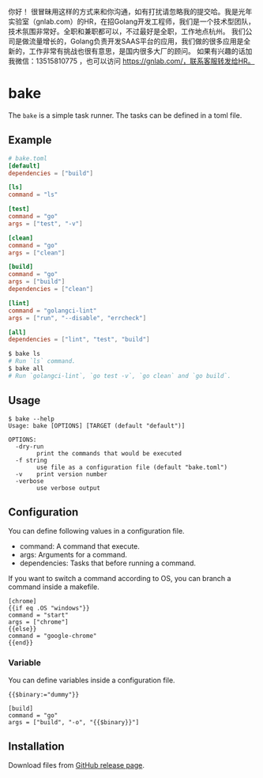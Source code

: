 你好！
很冒昧用这样的方式来和你沟通，如有打扰请忽略我的提交哈。我是光年实验室（gnlab.com）的HR，在招Golang开发工程师，我们是一个技术型团队，技术氛围非常好。全职和兼职都可以，不过最好是全职，工作地点杭州。
我们公司是做流量增长的，Golang负责开发SAAS平台的应用，我们做的很多应用是全新的，工作非常有挑战也很有意思，是国内很多大厂的顾问。
如果有兴趣的话加我微信：13515810775  ，也可以访问 https://gnlab.com/，联系客服转发给HR。
# bake

The `bake` is a simple task runner. The tasks can be defined in a toml file.

## Example

```toml
# bake.toml
[default]
dependencies = ["build"]

[ls]
command = "ls"

[test]
command = "go"
args = ["test", "-v"]

[clean]
command = "go"
args = ["clean"]

[build]
command = "go"
args = ["build"]
dependencies = ["clean"]

[lint]
command = "golangci-lint"
args = ["run", "--disable", "errcheck"]

[all]
dependencies = ["lint", "test", "build"]
```

```bash
$ bake ls
# Run `ls` command.
$ bake all
# Run `golangci-lint`, `go test -v`, `go clean` and `go build`.
```

## Usage

```
$ bake --help
Usage: bake [OPTIONS] [TARGET (default "default")]

OPTIONS:
  -dry-run
    	print the commands that would be executed
  -f string
    	use file as a configuration file (default "bake.toml")
  -v	print version number
  -verbose
    	use verbose output
```

## Configuration

You can define following values in a configuration file.

* command: A command that execute.
* args: Arguments for a command.
* dependencies: Tasks that before running a command.

If you want to switch a command according to OS, you can branch a command inside a makefile.

```
[chrome]
{{if eq .OS "windows"}}
command = "start"
args = ["chrome"]
{{else}}
command = "google-chrome"
{{end}}
```

### Variable

You can define variables inside a configuration file.

```
{{$binary:="dummy"}}

[build]
command = "go"
args = ["build", "-o", "{{$binary}}"]
```

## Installation

Download files from [GitHub release page](https://github.com/y-yagi/bake/releases).
